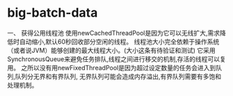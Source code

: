 # big-batch-data

一、
获得公用线程池
使用newCachedThreadPool是因为它可以无线扩大,需求降低时自动缩小,默认60秒回收部分空闲的线程。
线程池大小完全依赖于操作系统（或者说JVM）能够创建的最大线程大小。(大小这条有待验证和测试)
它采用SynchronousQueue来避免任务排队,线程之间进行移交的机制,存活的线程可以复用。
之所以没有用newFixedThreadPool是因为超过设定数量的任务会进入到队列,队列分无界和有界队列,
无界队列可能会造成内存溢出,有界队列需要有多饱和处理机制。